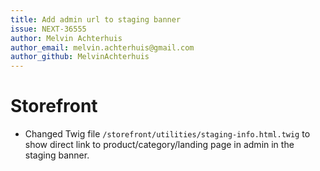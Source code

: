 ```yaml
---
title: Add admin url to staging banner
issue: NEXT-36555
author: Melvin Achterhuis
author_email: melvin.achterhuis@gmail.com
author_github: MelvinAchterhuis
---
```

# Storefront
* Changed Twig file `/storefront/utilities/staging-info.html.twig` to show direct link to product/category/landing page in admin in the staging banner.
